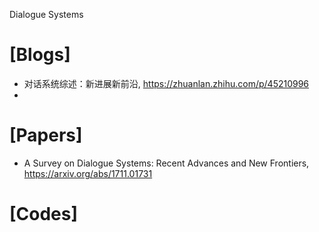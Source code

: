 Dialogue Systems

# [Blogs]
+ 对话系统综述：新进展新前沿, https://zhuanlan.zhihu.com/p/45210996
+ 

# [Papers]
+ A Survey on Dialogue Systems: Recent Advances and New Frontiers, https://arxiv.org/abs/1711.01731

# [Codes]
